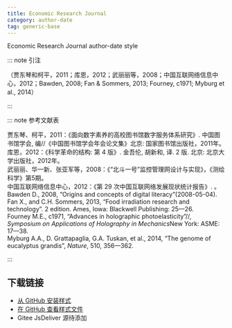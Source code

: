 ```yaml
--- 
title: Economic Research Journal 
category: author-date 
tag: generic-base 
--- 
```


<!-- 此文件由脚本自动生成，请勿手动修改！ -->  

Economic Research Journal author-date style  

::: note 引注  

（贾东琴和柯平，2011；库恩，2012；武丽丽等，2008；中国互联网络信息中心，2012；Bawden, 2008; Fan &#38; Sommers, 2013; Fourney, c1971; Myburg et al., 2014）  

:::  

::: note 参考文献表  

<div class="csl-bib-body">
  <div class="csl-entry second-field-align-false hangingindent-true"> 贾东琴、柯平，2011：《面向数字素养的高校图书馆数字服务体系研究》. 中国图书馆学会, 编//《中国图书馆学会年会论文集》北京: 国家图书馆出版社，2011年。 </div>
  <div class="csl-entry second-field-align-false hangingindent-true"> 库恩，2012：《科学革命的结构: 第 4 版》. 金吾伦, 胡新和, 译. 2 版. 北京: 北京大学出版社，2012年。 </div>
  <div class="csl-entry second-field-align-false hangingindent-true"> 武丽丽、华一新、张亚军等，2008：《“北斗一号”监控管理网设计与实现》，《测绘科学》第5期。 </div>
  <div class="csl-entry second-field-align-false hangingindent-true"> 中国互联网络信息中心，2012：《第 29 次中国互联网络发展现状统计报告》. 。 </div>
  <div class="csl-entry second-field-align-false hangingindent-true"> Bawden D., 2008, “Origins and concepts of digital literacy”(2008-05-04). </div>
  <div class="csl-entry second-field-align-false hangingindent-true"> Fan X., and C.H. Sommers, 2013, “Food irradiation research and technology”. 2 edition. Ames, Iowa: Blackwell Publishing: 25—26. </div>
  <div class="csl-entry second-field-align-false hangingindent-true"> Fourney M.E., c1971, “Advances in holographic photoelasticity”//, <i>Symposium on Applications of Holography in Mechanics</i>New York: ASME: 17—38. </div>
  <div class="csl-entry second-field-align-false hangingindent-true"> Myburg A.A., D. Grattapaglia, G.A. Tuskan, et al., 2014, “The genome of eucalyptus grandis”, <i>Nature</i>, 510, 356—362. </div>
</div>
  

:::  

<!-- more -->  

## 下载链接  

- [从 GitHub 安装样式](https://github.com/zotero-cn/styles/./raw/main/src/economic-research-journal/economic-research-journal.csl)  
- [在 GitHub 查看样式文件](https://github.com/zotero-cn/styles/./tree/main/src/economic-research-journal/economic-research-journal.csl)  
- Gitee JsDeliver 源待添加  
